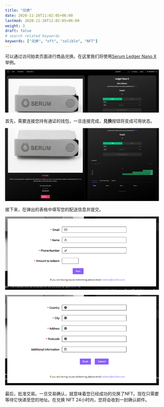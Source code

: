 ```yaml
---
title: "兑换"
date: 2020-11-26T11:02:05+06:00
lastmod: 2020-11-26T11:02:05+06:00
weight: 3
draft: false
# search related keywords
keywords: ["兑换", "nft", "solible", "NFT"]
---
```

可以通过访问拍卖页面进行商品兑换。在这里我们将使用[Serum Ledger Nano X](https://solible.com/#/trade/327ubUZkUUAEdeWvyQYh1Ycs9mt6yDnt7jDAW47U3krw)举例。

![redeem-1](redeem-1.png)

首先，需要连接您持有通证的钱包，一旦连接完成，**兑换**按钮将变成可用状态。

![redeem-2](redeem-2.png)

接下来，在弹出的表格中填写您的配送信息并提交。

![redeem-3](redeem-3.png)

![redeem-4](redeem-4.png)

最后，批准交易。一旦交易确认，就意味着您已经成功的兑换了NFT。现在只需要等待它快递至您的地址。在兑换 NFT 24小时内，您将会收到一封确认邮件。

